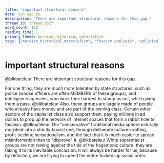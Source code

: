 ```yaml
---
title: "important structural reasons"
date: Sun Sep 25
description: "There are important structural reasons for this gap."
thread_id: thread_0627
word_count: 172
reading_time: 1
primary_theme: marxism_historical materialism
tags: ["marxism_historical materialism", "fascism analysis", "political economy", "cultural criticism"]
---
```


# important structural reasons

@blkbateleur There are important structural reasons for this gap.

For one thing, they are *much* more tolerated by state structures, such as police (whose officers are often MEMBERS of these groups), and intelligence agencies, who work their hardest to stamp us out, while giving them a pass. @blkbateleur Also, these groups are largely made of people who already have money and are part of the owning class. Certain other sectors of the capitalist class also support them, paying millions in ad dollars to prop up the network of internet spaces that form a rabbit hole to fascism. @blkbateleur The "conservative" traditional media sphere naturally morphed into a strictly fascist one, through deliberate culture-crafting, profit-seeking sensationalism, and the fact that it is much easier to spread misinformation than to "disprove" it. @blkbateleur White supremacist groups are not rowing against the tide of the hegemonic culture: they are taking it to its inevitable conclusion. It will always be harder for us, because by definition, we are trying to upend the entire fucked-up social order.